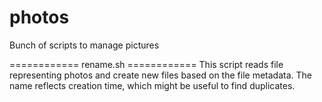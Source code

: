 # photos
Bunch of scripts to manage pictures

============ rename.sh ============
This script reads file representing photos and create new files based on the file metadata.
The name reflects creation time, which might be useful to find duplicates.
